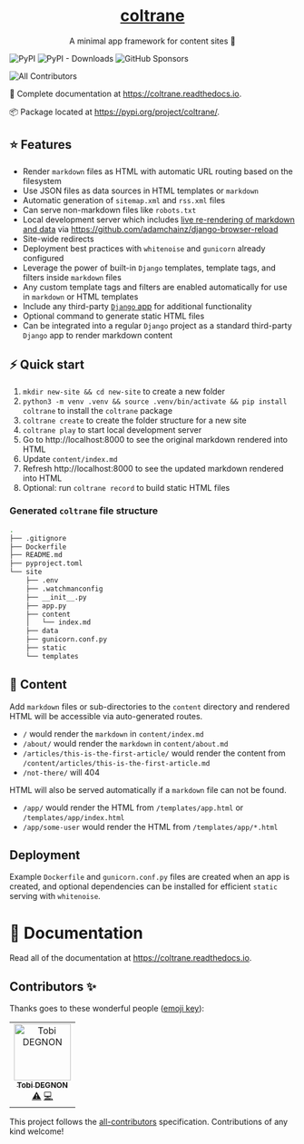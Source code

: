 <p align="center">
  <a href="https://coltrane.readthedocs.io"><h1 align="center">coltrane</h1></a>
</p>
<p align="center">A minimal app framework for content sites 🎵</p>

![PyPI](https://img.shields.io/pypi/v/coltrane?color=blue&style=flat-square)
![PyPI - Downloads](https://img.shields.io/pypi/dm/coltrane?color=blue&style=flat-square)
![GitHub Sponsors](https://img.shields.io/github/sponsors/adamghill?color=blue&style=flat-square)
<!-- ALL-CONTRIBUTORS-BADGE:START - Do not remove or modify this section -->
![All Contributors](https://img.shields.io/badge/all_contributors-1-orange.svg?style=flat-square)
<!-- ALL-CONTRIBUTORS-BADGE:END -->

📖 Complete documentation at https://coltrane.readthedocs.io.

📦 Package located at https://pypi.org/project/coltrane/.

## ⭐ Features

- Render `markdown` files as HTML with automatic URL routing based on the filesystem
- Use JSON files as data sources in HTML templates or `markdown`
- Automatic generation of `sitemap.xml` and `rss.xml` files
- Can serve non-markdown files like `robots.txt`
- Local development server which includes [live re-rendering of markdown and data](https://twitter.com/adamghill/status/1487522925393715205) via https://github.com/adamchainz/django-browser-reload
- Site-wide redirects
- Deployment best practices with `whitenoise` and `gunicorn` already configured
- Leverage the power of built-in `Django` templates, template tags, and filters inside `markdown` files
- Any custom template tags and filters are enabled automatically for use in `markdown` or HTML templates
- Include any third-party [`Django` app](https://djangopackages.org) for additional functionality
- Optional command to generate static HTML files
- Can be integrated into a regular `Django` project as a standard third-party `Django` app to render markdown content

## ⚡ Quick start

1. `mkdir new-site && cd new-site` to create a new folder
1. `python3 -m venv .venv && source .venv/bin/activate && pip install coltrane` to install the `coltrane` package
1. `coltrane create` to create the folder structure for a new site
1. `coltrane play` to start local development server
1. Go to http://localhost:8000 to see the original markdown rendered into HTML
1. Update `content/index.md`
1. Refresh http://localhost:8000 to see the updated markdown rendered into HTML
1. Optional: run `coltrane record` to build static HTML files

### Generated `coltrane` file structure

```bash
.
├── .gitignore
├── Dockerfile
├── README.md
├── pyproject.toml
└── site
    ├── .env
    ├── .watchmanconfig
    ├── __init__.py
    ├── app.py
    ├── content
    │   └── index.md
    ├── data
    ├── gunicorn.conf.py
    ├── static
    └── templates
```

## 📝 Content

Add `markdown` files or sub-directories to the `content` directory and rendered HTML will be accessible via auto-generated routes.

- `/` would render the `markdown` in `content/index.md`
- `/about/` would render the `markdown` in `content/about.md`
- `/articles/this-is-the-first-article/` would render the content from `/content/articles/this-is-the-first-article.md`
- `/not-there/` will 404

HTML will also be served automatically if a `markdown` file can not be found.

- `/app/` would render the HTML from `/templates/app.html` or `/templates/app/index.html`
- `/app/some-user` would render the HTML from `/templates/app/*.html`

## Deployment

Example `Dockerfile` and `gunicorn.conf.py` files are created when an app is created, and optional dependencies can be installed for efficient `static` serving with `whitenoise`.

# 📖 Documentation

Read all of the documentation at https://coltrane.readthedocs.io.

## Contributors ✨

Thanks goes to these wonderful people ([emoji key](https://allcontributors.org/docs/en/emoji-key)):

<!-- ALL-CONTRIBUTORS-LIST:START - Do not remove or modify this section -->
<!-- prettier-ignore-start -->
<!-- markdownlint-disable -->
<table>
  <tbody>
    <tr>
      <td align="center"><a href="https://github.com/Tobi-De"><img src="https://avatars.githubusercontent.com/u/40334729?v=4?s=100" width="100px;" alt="Tobi DEGNON"/><br /><sub><b>Tobi DEGNON</b></sub></a><br /><a href="https://github.com/adamghill/coltrane/commits?author=Tobi-De" title="Tests">⚠️</a> <a href="https://github.com/adamghill/coltrane/commits?author=Tobi-De" title="Code">💻</a></td>
    </tr>
  </tbody>
  <tfoot>
    
  </tfoot>
</table>

<!-- markdownlint-restore -->
<!-- prettier-ignore-end -->

<!-- ALL-CONTRIBUTORS-LIST:END -->

This project follows the [all-contributors](https://github.com/all-contributors/all-contributors) specification. Contributions of any kind welcome!
